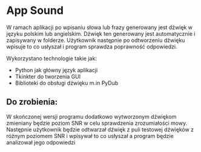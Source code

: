 <h1>App Sound</h1>
<p>W ramach aplikacji po wpisaniu słowa lub frazy generowany jest dźwięk w języku polskim lub angielskim. Dźwięk ten generowany jest automatycznie i zapisywany w folderze. Użytkownik następnie po odtworzeniu dźwięku wpisuje to co usłyszał i program sprawdza poprawność odpowiedzi. </p>

<p>Wykorzystano technologie takie jak:
  <ul>
      <li> Python jak główny język aplikacji
      <li> Tkinkter do tworzenia GUI
      <li> Biblioteki do obsługi dźwięku m.in PyDub
  </ul>
</p>

<h2>Do zrobienia:</h2>
<p>W skończonej wersji programu dodatkowo wytworzonym dźwiękom zmieniany będzie poziom SNR w celu sprawdzenia zrozumiałości mowy. Następnie użytkownik będzie odtwarzał dźwięk z puli testowej dźwięków z różnym poziomem SNR i wpisywał to co usłyszał a program będzie analizował jego odpowiedzi</p>
